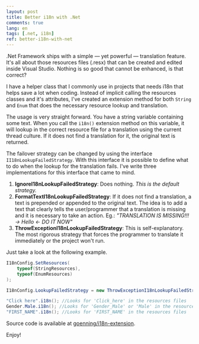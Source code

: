 ```yaml
---
layout: post
title: Better i18n with .Net
comments: true
lang: en
tags: [.net, i18n]
ref: better-i18n-with-net
---
```


.Net Framework ships with a simple — yet powerful — translation feature. It's all about those resources files (.resx) that can be created and edited inside Visual Studio. Nothing is so good that cannot be enhanced, is that correct?

I have a helper class that I commonly use in projects that needs i18n that helps save a lot when coding. Instead of implicit calling the resources classes and it's attributes, I've created an extension method for both `String` and `Enum` that does the necessary resource lookup and translation.

The usage is very straight forward. You have a string variable containing some text. When you call the `i18n()` extension method on this variable, it will lookup in the correct resource file for a translation using the current thread culture. If it does not find a translation for it, the original text is returned.

The failover strategy can be changed by using the interface `II18nLookupFailedStrategy`. With this interface it is possible to define what to do when the lookup for the translation fails. I've write three implementations for this interface that came to mind.

1. **IgnoreI18nLookupFailedStrategy**: Does nothing. *This is the default strategy.*
2. **FormatTextI18nLookupFailedStrategy**: If it does not find a translation, a text is prepended or appended to the original text. The idea is to add a text that clearly tells the user/programmer that a translation is missing and it is necessary to take an action. Eg.: *"TRANSLATION IS MISSING!!! -> Hello <- DO IT NOW"*
3. **ThrowExceptionI18nLookupFailedStrategy**: This is self-explanatory. The most rigorous strategy that forces the programmer to translate it immediately or the project won't run.

Just take a look at the following example.

~~~csharp
I18nConfig.SetResources(
    typeof(StringResources),
    typeof(EnumResources)
);

I18nConfig.LookupFailedStrategy = new ThrowExceptionI18nLookupFailedStrategy();

"Click here".i18n(); //Looks for 'Click_here' in the resources files
Gender.Male.i18n(); //Looks for 'Gender_Male' or 'Male' in the resources files
"FIRST_NAME".i18n(); //Looks for 'FIRST_NAME' in the resources files
~~~

Source code is available at [goenning/i18n-extension](https://github.com/goenning/i18n-extension).

Enjoy!